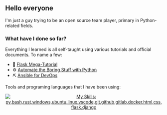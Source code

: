 ## Hello everyone
I'm just a guy trying to be an open source team player, primary in Python-related fields.

### What have I done so far?
<!-- Emoji from "ikatyang/emoji-cheat-sheet"-->
Everything I learned is all self-taught using various tutorials and official documents. To name a few: 
- :mega: [Flask Mega-Tutorial](https://blog.miguelgrinberg.com/post/the-flask-mega-tutorial-part-i-hello-world)
- :gear: [Automate the Boring Stuff with Python](https://automatetheboringstuff.com/2e/chapter0/)
- :pick: [Ansible for DevOps](https://github.com/geerlingguy/ansible-for-devops-manuscript)

Tools and programing languages that I have been using: 
<!-- Images from skillicons, and simpleicons-->

<!--
<div class="custom-img">
  <img style="float: left;" alt="wsl" width="45px" src="images/wsl.png" aria-label="wsl" /> 
  <img style="float: left;" alt="VirtualBox" width="45px" src="images/virtualbox.svg" aria-label="VirtualBox" /> 
  <img style="float: left;" alt="ansible" width="45px" src="images/ansible.svg" aria-label="ansible" />
  <img style="float: left;" alt="vagrant" width="45px" src="images/vagrant.svg" aria-label="vagrant" />
</div>
-->

<p align="center">
  <a href="https://skillicons.dev">
    <img src="https://skillicons.dev/icons?i=py,bash,rust,windows,ubuntu,linux,vscode,git,github,gitlab,docker,html,css,flask,django" 
     alt="My Skills: py,bash,rust,windows,ubuntu,linux,vscode,git,github,gitlab,docker,html,css,flask,django" 
     aria-label="My Skills: py,bash,rust,windows,ubuntu,linux,vscode,git,github,gitlab,docker,html,css,flask,django" /> 
  </a>
</p>


